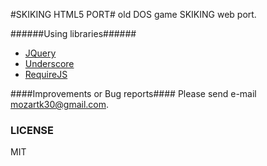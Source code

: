 #SKIKING HTML5 PORT#
old DOS game SKIKING web port.

######Using libraries######
* [JQuery]
* [Underscore]
* [RequireJS]

####Improvements or Bug reports####
Please send e-mail <mozartk30@gmail.com>.


### LICENSE ###
MIT

[jQuery]:http://jquery.com
[Underscore]:http://underscorejs.org
[RequireJS]:http://www.requirejs.org
